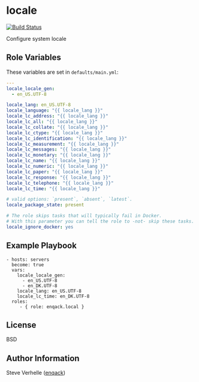locale
======

[![Build Status](https://travis-ci.org/enqack/ansible-role-locale.svg?branch=master)](https://travis-ci.org/enqack/ansible-role-locale)

Configure system locale


Role Variables
--------------

These variables are set in `defaults/main.yml`:
```yaml
---
locale_locale_gen:
  - en_US.UTF-8

locale_lang: en_US.UTF-8
locale_language: "{{ locale_lang }}"
locale_lc_address: "{{ locale_lang }}"
locale_lc_all: "{{ locale_lang }}"
locale_lc_collate: "{{ locale_lang }}"
locale_lc_ctype: "{{ locale_lang }}"
locale_lc_identification: "{{ locale_lang }}"
locale_lc_measurement: "{{ locale_lang }}"
locale_lc_messages: "{{ locale_lang }}"
locale_lc_monetary: "{{ locale_lang }}"
locale_lc_name: "{{ locale_lang }}"
locale_lc_numeric: "{{ locale_lang }}"
locale_lc_paper: "{{ locale_lang }}"
locale_lc_response: "{{ locale_lang }}"
locale_lc_telephone: "{{ locale_lang }}"
locale_lc_time: "{{ locale_lang }}"

# valid options: `present`, `absent`, `latest`.
locale_package_state: present

# The role skips tasks that will typically fail in Docker.
# With this parameter you can tell the role to -not- skip these tasks.
locale_ignore_docker: yes

```


Example Playbook
----------------

    - hosts: servers
      become: true
      vars:
        locale_locale_gen:
          - en_US.UTF-8
          - en_DK.UTF-8
        locale_lang: en_US.UTF-8
        locale_lc_time: en_DK.UTF-8
      roles:
         - { role: enqack.local }


License
-------

BSD


Author Information
------------------

Steve Verhelle ([enqack](https://github.com/enqack))
